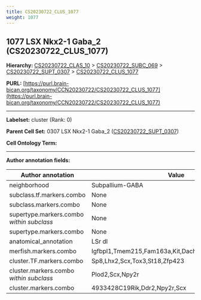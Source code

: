 ```yaml
---
title: CS20230722_CLUS_1077
weight: 1077
---
```

## 1077 LSX Nkx2-1 Gaba_2 (CS20230722_CLUS_1077)
<b>Hierarchy: </b>
[CS20230722_CLAS_10](../CS20230722_CLAS_10) >
[CS20230722_SUBC_069](../CS20230722_SUBC_069) >
[CS20230722_SUPT_0307](../CS20230722_SUPT_0307) >
[CS20230722_CLUS_1077](../CS20230722_CLUS_1077)

**PURL:** [https://purl.brain-bican.org/taxonomy/CCN20230722/CS20230722_CLUS_1077](https://purl.brain-bican.org/taxonomy/CCN20230722/CS20230722_CLUS_1077)

---


**Labelset:** cluster (Rank: 0)

**Parent Cell Set:** 0307 LSX Nkx2-1 Gaba_2 ([CS20230722_SUPT_0307](../CS20230722_SUPT_0307))



**Cell Ontology Term:** 

[MARKER GENES.]: #


---

[TRANSFERRED ANNOTATIONS.]: #


[AUTHOR ANNOTATION FIELDS.]: #


**Author annotation fields:**

| Author annotation | Value |
|-------------------|-------|
|neighborhood|Subpallium-GABA|
|subclass.tf.markers.combo|None|
|subclass.markers.combo|None|
|supertype.markers.combo _within subclass_|None|
|supertype.markers.combo|None|
|anatomical_annotation|LSr dl|
|merfish.markers.combo|Igfbpl1,Tmem215,Fam163a,Kit,Dach1,Npy2r,Lmo3,Pde11a|
|cluster.TF.markers.combo|Sp8,Lhx2,Scx,Tox3,St18,Zfp423|
|cluster.markers.combo _within subclass_|Plod2,Scx,Npy2r|
|cluster.markers.combo|4933428C19Rik,Ddr2,Npy2r,Scx|
